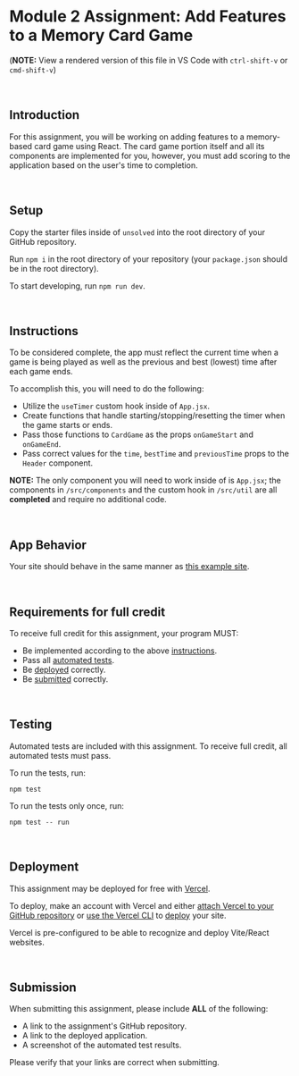 # Module 2 Assignment: Add Features to a Memory Card Game

(**NOTE:** View a rendered version of this file in VS Code with `ctrl-shift-v` or `cmd-shift-v`)

&nbsp;
## Introduction

For this assignment, you will be working on adding features to a memory-based card game using React. The card game portion itself and all its components are implemented for you, however, you must add scoring to the application based on the user's time to completion.

&nbsp;
## Setup

Copy the starter files inside of `unsolved` into the root directory of your GitHub repository.

Run `npm i` in the root directory of your repository (your `package.json` should be in the root directory).

To start developing, run `npm run dev`.

&nbsp;
## Instructions

To be considered complete, the app must reflect the current time when a game is being played as well as the previous and best (lowest) time after each game ends. 

To accomplish this, you will need to do the following:

- Utilize the `useTimer` custom hook inside of `App.jsx`.
- Create functions that handle starting/stopping/resetting the timer when the game starts or ends.
- Pass those functions to `CardGame` as the props `onGameStart` and `onGameEnd`.
- Pass correct values for the `time`, `bestTime` and `previousTime` props to the `Header` component.

**NOTE:** The only component you will need to work inside of is `App.jsx`; the components in `/src/components` and the custom hook in `/src/util` are all **completed** and require no additional code.


&nbsp;
## App Behavior

Your site should behave in the same manner as [this example site](https://uf-memory-card-game.vercel.app/).

&nbsp;
## Requirements for full credit

To receive full credit for this assignment, your program MUST:

  * Be implemented according to the above [instructions](#instructions).
  * Pass all [automated tests](#testing).
  * Be [deployed](#deployment) correctly.
  * Be [submitted](#submission) correctly. 

&nbsp;
## Testing

Automated tests are included with this assignment. To receive full credit, all automated tests must pass.

To run the tests, run:

```
npm test
```

To run the tests only once, run:

```
npm test -- run
```

&nbsp;
## Deployment

This assignment may be deployed for free with [Vercel](https://vercel.com/docs).

To deploy, make an account with Vercel and either [attach Vercel to your GitHub repository](https://vercel.com/docs/concepts/get-started/deploy#create-and-deploy-a-project) or [use the Vercel CLI](https://vercel.com/docs/cli) to [deploy](https://vercel.com/docs/cli/deploy) your site.

Vercel is pre-configured to be able to recognize and deploy Vite/React websites.

&nbsp;
## Submission

When submitting this assignment, please include **ALL** of the following:

  * A link to the assignment's GitHub repository.
  * A link to the deployed application.
  * A screenshot of the automated test results.

Please verify that your links are correct when submitting.

